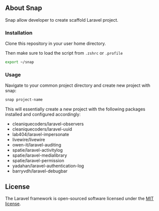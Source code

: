 ## About Snap

Snap allow developer to create scaffold Laravel project.

### Installation

Clone this repository in your  user home directory.

Then make sure to load the script from `.zshrc` or `.profile`

```bash
export ~/snap
```

### Usage

Navigate to your common project directory and create new project with snap:

```bash
snap project-name
```

This will essentially create a new project with the following packages installed and configured accordingly:

- cleaniquecoders/laravel-observers
- cleaniquecoders/laravel-uuid
- lab404/laravel-impersonate
- livewire/livewire
- owen-it/laravel-auditing
- spatie/laravel-activitylog
- spatie/laravel-medialibrary
- spatie/laravel-permission
- yadahan/laravel-authentication-log
- barryvdh/laravel-debugbar

## License

The Laravel framework is open-sourced software licensed under the [MIT license](https://opensource.org/licenses/MIT).